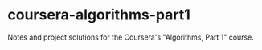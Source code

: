 # coursera-algorithms-part1
Notes and project solutions for the Coursera's "Algorithms, Part 1" course.
